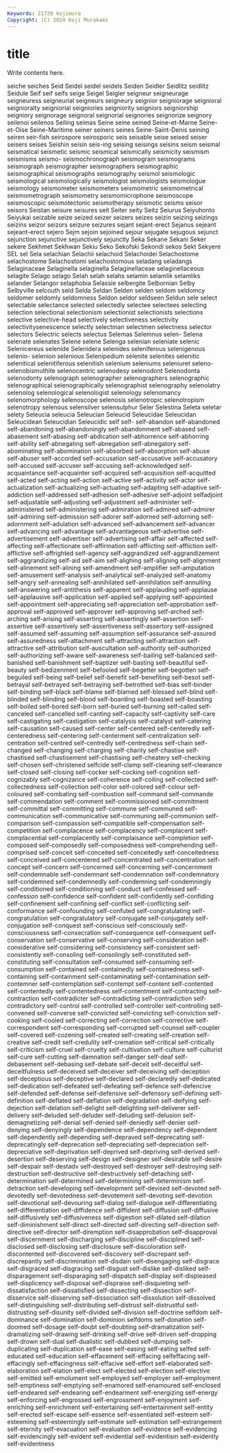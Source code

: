 ```yaml
---
Keywords: 21720 kojimura
Copyright: (C) 2024 Koji Murakami
---
```


# title

Write contents here.



seiche seiches Seid Seidel seidel seidels Seiden Seidler Seidlitz
seidlitz Seidule Seif seif seifs seige Seigel Seigler seigneur seigneurage
seigneuress seigneurial seigneurs seigneury seignior seigniorage seignioral seignioralty seigniorial seigniories
seigniority seigniors seigniorship seigniory seignorage seignoral seignorial seignories seignorize seignory
seilenoi seilenos Seiling seimas Seine seine seined Seine-et-Marne Seine-et-Oise Seine-Maritime
seiner seiners seines Seine-Saint-Denis seining seiren seir-fish seirospore seirosporic seis
seisable seise seised seiser seisers seises Seishin seisin seis-ing seising
seisings seisins seism seismal seismatical seismetic seismic seismical seismically seismicity
seismism seismisms seismo- seismochronograph seismogram seismograms seismograph seismographer seismographers seismographic
seismographical seismographs seismography seismol seismologic seismological seismologically seismologist seismologists seismologue
seismology seismometer seismometers seismometric seismometrical seismometrograph seismometry seismomicrophone seismoscope seismoscopic
seismotectonic seismotherapy seismotic seisms seisor seisors Seistan seisure seisures seit
Seiter seity Seitz Seiurus Seiyuhonto Seiyukai seizable seize seized seizer
seizers seizes seizin seizing seizings seizins seizor seizors seizure seizures
sejant sejant-erect Sejanus sejeant sejeant-erect sejero Sejm sejoin sejoined sejour
sejugate sejugous sejunct sejunction sejunctive sejunctively sejunctly Seka Sekane Sekani
Seker sekere Sekhmet Sekhwan Sekiu Seko Sekofski Sekondi sekos Sekt
Sekyere SEL sel Sela selachian Selachii selachoid Selachoidei Selachostome selachostome
Selachostomi selachostomous seladang seladangs Selaginaceae Selaginella selaginella Selaginellaceae selaginellaceous selagite
Selago selago Selah selah selahs selamin selamlik selamliks selander Selangor
selaphobia Selassie selbergite Selbornian Selby Selbyville selcouth seld Selda Seldan
Selden selden seldom seldomcy seldomer seldomly seldomness Seldon seldor seldseen
Seldun sele select selectable selectance selected selectedly selectee selectees selecting
selection selectional selectionism selectionist selectionists selections selective selective-head selectively selectiveness
selectivity selectivitysenescence selectly selectman selectmen selectness selector selectors Selectric selects
selectus Selemas Selemnus selen- Selena selenate selenates Selene selene Selenga
selenian seleniate selenic Selenicereus selenide Selenidera selenides seleniferous selenigenous selenio-
selenion selenious Selenipedium selenite selenites selenitic selenitical selenitiferous selenitish selenium
seleniums seleniuret seleno- selenobismuthite selenocentric selenodesy selenodont Selenodonta selenodonty selenograph
selenographer selenographers selenographic selenographical selenographically selenographist selenography selenolatry selenolog selenological
selenologist selenology selenomancy selenomorphology selenoscope selenosis selenotropic selenotropism selenotropy selenous
selensilver selensulphur Seler Selestina Seleta seletar selety Seleucia seleucia Seleucian
Seleucid Seleucidae Seleucidan Seleucidean Seleucidian Seleucidic self self- self-abandon self-abandoned
self-abandoning self-abandoningly self-abandonment self-abased self-abasement self-abasing self-abdication self-abhorrence self-abhorring self-ability
self-abnegating self-abnegation self-abnegatory self-abominating self-abomination self-absorbed self-absorption self-abuse self-abuser self-accorded
self-accusation self-accusative self-accusatory self-accused self-accuser self-accusing self-acknowledged self-acquaintance self-acquainter self-acquired
self-acquisition self-acquitted self-acted self-acting self-action self-active self-activity self-actor self-actualization self-actualizing
self-actuating self-adapting self-adaptive self-addiction self-addressed self-adhesion self-adhesive self-adjoint selfadjoint self-adjustable
self-adjusting self-adjustment self-administer self-administered self-administering self-admiration self-admired self-admirer self-admiring self-admission
self-adorer self-adorned self-adorning self-adornment self-adulation self-advanced self-advancement self-advancer self-advancing self-advantage
self-advantageous self-advertise self-advertisement self-advertiser self-advertising self-affair self-affected self-affecting self-affectionate self-affirmation
self-afflicting self-affliction self-afflictive self-affrighted self-agency self-aggrandized self-aggrandizement self-aggrandizing self-aid self-aim
self-alighing self-aligning self-alignment self-alinement self-alining self-amendment self-amplifier self-amputation self-amusement self-analysis
self-analytical self-analyzed self-anatomy self-angry self-annealing self-annihilated self-annihilation self-annulling self-answering self-antithesis
self-apparent self-applauding self-applause self-applausive self-application self-applied self-applying self-appointed self-appointment self-appreciating
self-appreciation self-approbation self-approval self-approved self-approver self-approving self-arched self-arching self-arising self-asserting
self-assertingly self-assertion self-assertive self-assertively self-assertiveness self-assertory self-assigned self-assumed self-assuming self-assumption
self-assurance self-assured self-assuredness self-attachment self-attracting self-attraction self-attractive self-attribution self-auscultation self-authority
self-authorized self-authorizing self-aware self-awareness self-bailing self-balanced self-banished self-banishment self-baptizer self-basting
self-beautiful self-beauty self-bedizenment self-befooled self-begetter self-begotten self-beguiled self-being self-belief self-benefit
self-benefiting self-besot self-betrayal self-betrayed self-betraying self-betrothed self-bias self-binder self-binding self-black
self-blame self-blamed self-blessed self-blind self-blinded self-blinding self-blood self-boarding self-boasted self-boasting
self-boiled self-bored self-born self-buried self-burning self-called self-canceled self-cancelled self-canting self-capacity
self-captivity self-care self-castigating self-castigation self-catalysis self-catalyst self-catering self-causation self-caused self-center
self-centered self-centeredly self-centeredness self-centering self-centerment self-centralization self-centration self-centred self-centredly self-centredness
self-chain self-changed self-changing self-charging self-charity self-chastise self-chastised self-chastisement self-chastising self-cheatery
self-checking self-chosen self-christened selfcide self-clamp self-cleaning self-clearance self-closed self-closing self-cocker
self-cocking self-cognition self-cognizably self-cognizance self-coherence self-coiling self-collected self-collectedness self-collection self-color
self-colored self-colour self-coloured self-combating self-combustion self-command self-commande self-commendation self-comment self-commissioned
self-commitment self-committal self-committing self-commune self-communed self-communication self-communicative self-communing self-communion self-comparison
self-compassion self-compatible self-compensation self-competition self-complacence self-complacency self-complacent self-complacential self-complacently self-complaisance
self-completion self-composed self-composedly self-composedness self-comprehending self-comprised self-conceit self-conceited self-conceitedly self-conceitedness
self-conceived self-concentered self-concentrated self-concentration self-concept self-concern self-concerned self-concerning self-concernment self-condemnable
self-condemnant self-condemnation self-condemnatory self-condemned self-condemnedly self-condemning self-condemningly self-conditioned self-conditioning self-conduct
self-confessed self-confession self-confidence self-confident self-confidently self-confiding self-confinement self-confining self-conflict self-conflicting
self-conformance self-confounding self-confuted self-congratulating self-congratulation self-congratulatory self-conjugate self-conjugately self-conjugation self-conquest
self-conscious self-consciously self-consciousness self-consecration self-consequence self-consequent self-conservation self-conservative self-conserving self-consideration
self-considerative self-considering self-consistency self-consistent self-consistently self-consoling self-consolingly self-constituted self-constituting self-consultation
self-consumed self-consuming self-consumption self-contained self-containedly self-containedness self-containing self-containment self-contaminating self-contamination
self-contemner self-contemplation self-contempt self-content self-contented self-contentedly self-contentedness self-contentment self-contracting self-contraction
self-contradicter self-contradicting self-contradiction self-contradictory self-control self-controlled self-controller self-controlling self-convened self-converse
self-convicted self-convicting self-conviction self-cooking self-cooled self-correcting self-correction self-corrective self-correspondent self-corresponding
self-corrupted self-counsel self-coupler self-covered self-cozening self-created self-creating self-creation self-creative self-credit
self-credulity self-cremation self-critical self-critically self-criticism self-cruel self-cruelty self-cultivation self-culture self-culturist
self-cure self-cutting self-damnation self-danger self-deaf self-debasement self-debasing self-debate self-deceit self-deceitful
self-deceitfulness self-deceived self-deceiver self-deceiving self-deception self-deceptious self-deceptive self-declared self-declaredly self-dedicated
self-dedication self-defeated self-defeating self-defence self-defencive self-defended self-defense self-defensive self-defensory self-defining
self-definition self-deflated self-deflation self-degradation self-deifying self-dejection self-delation self-delight self-delighting self-deliverer
self-delivery self-deluded self-deluder self-deluding self-delusion self-demagnetizing self-denial self-denied self-deniedly self-denier
self-denying self-denyingly self-dependence self-dependency self-dependent self-dependently self-depending self-depraved self-deprecating self-deprecatingly
self-deprecation self-depreciating self-depreciation self-depreciative self-deprivation self-deprived self-depriving self-derived self-desertion self-deserving
self-design self-designer self-desirable self-desire self-despair self-destadv self-destroyed self-destroyer self-destroying self-destruction
self-destructive self-destructively self-detaching self-determination self-determined self-determining self-determinism self-detraction self-developing self-development
self-devised self-devoted self-devotedly self-devotedness self-devotement self-devoting self-devotion self-devotional self-devouring self-dialog
self-dialogue self-differentiating self-differentiation self-diffidence self-diffident self-diffusion self-diffusive self-diffusively self-diffusiveness self-digestion
self-dilated self-dilation self-diminishment self-direct self-directed self-directing self-direction self-directive self-director self-diremption
self-disapprobation self-disapproval self-discernment self-discharging self-discipline self-disciplined self-disclosed self-disclosing self-disclosure self-discoloration
self-discontented self-discovered self-discovery self-discrepant self-discrepantly self-discrimination self-disdain self-disengaging self-disgrace self-disgraced
self-disgracing self-disgust self-dislike self-disliked self-disparagement self-disparaging self-dispatch self-display self-displeased self-displicency
self-disposal self-dispraise self-disquieting self-dissatisfaction self-dissatisfied self-dissecting self-dissection self-disservice self-disserving self-dissociation
self-dissolution self-dissolved self-distinguishing self-distributing self-distrust self-distrustful self-distrusting self-disunity self-divided self-division
self-doctrine selfdom self-dominance self-domination self-dominion selfdoms self-donation self-doomed self-dosage self-doubt
self-doubting self-dramatization self-dramatizing self-drawing self-drinking self-drive self-driven self-dropping self-drown self-dual
self-dualistic self-dubbed self-dumping self-duplicating self-duplication self-ease self-easing self-eating selfed self-educated
self-education self-effacement self-effacing selfeffacing self-effacingly self-effacingness self-effacive self-effort self-elaborated self-elaboration
self-elation self-elect self-elected self-election self-elective self-emitted self-emolument self-employed self-employer self-employment
self-emptiness self-emptying self-enamored self-enamoured self-enclosed self-endeared self-endearing self-endearment self-energizing self-energy
self-enforcing self-engrossed self-engrossment self-enjoyment self-enriching self-enrichment self-entertaining self-entertainment self-entity self-erected
self-escape self-essence self-essentiated self-esteem self-esteeming self-esteemingly self-estimate self-estimation self-estrangement self-eternity
self-evacuation self-evaluation self-evidence self-evidencing self-evidencingly self-evident self-evidential self-evidentism self-evidently self-evidentness
